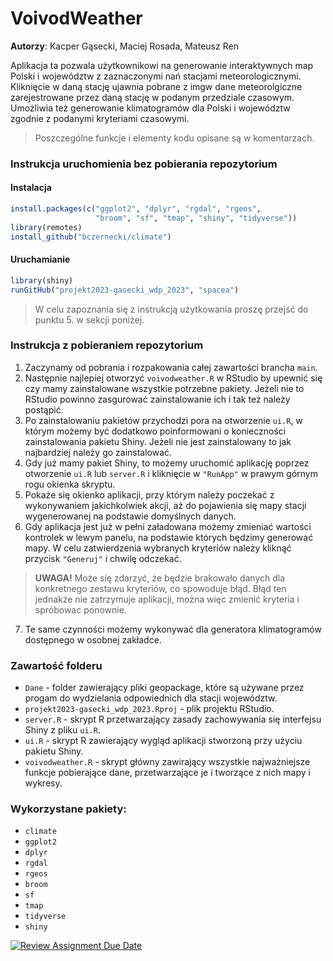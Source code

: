 # VoivodWeather

  **Autorzy**: Kacper Gąsecki, Maciej Rosada, Mateusz Ren

Aplikacja ta pozwala użytkownikowi na generowanie interaktywnych map Polski i województw z zaznaczonymi nań stacjami meteorologicznymi. Kliknięcie w daną stację ujawnia pobrane z imgw dane meteorolgiczne zarejestrowane przez daną stację w podanym przedziale czasowym. Umożliwia też generowanie klimatogramów dla Polski i województw zgodnie z podanymi kryteriami czasowymi.

 > Poszczególne funkcje i elementy kodu opisane są w komentarzach.

### Instrukcja uruchomienia bez pobierania repozytorium

#### Instalacja

```r
install.packages(c("ggplot2", "dplyr", "rgdal", "rgeos", 
                   "broom", "sf", "tmap", "shiny", "tidyverse"))
library(remotes)
install_github("bczernecki/climate")
```

#### Uruchamianie

```r
library(shiny)
runGitHub("projekt2023-gasecki_wdp_2023", "spacea")
```
 > W celu zapoznania się z instrukcją użytkowania proszę przejść do punktu 5. w sekcji poniżej.

### Instrukcja z pobieraniem repozytorium
  1. Zaczynamy od pobrania i rozpakowania całej zawartości brancha `main`.
  2. Następnie najlepiej otworzyć `voivodweather.R` w RStudio by upewnić się czy mamy zainstalowane wszystkie potrzebne pakiety. Jeżeli nie to RStudio powinno zasgurować      zainstalowanie ich i tak też należy postąpić. 
  3. Po zainstalowaniu pakietów przychodzi pora na otworzenie `ui.R`, w którym możemy być dodatkowo poinformowani o konieczności zainstalowania pakietu Shiny. Jeżeli nie      jest zainstalowany to jak najbardziej należy go zainstalować.
  4. Gdy już mamy pakiet Shiny, to możemy uruchomić aplikację poprzez otworzenie `ui.R` lub `server.R` i kliknięcie w `"RunApp"` w prawym górnym rogu okienka skryptu.
  5. Pokaże się okienko aplikacji, przy którym należy poczekać z wykonywaniem jakichkolwiek akcji, aż do pojawienia się mapy stacji wygenerowanej na 
     podstawie domyślnych danych.
  6. Gdy aplikacja jest już w pełni załadowana możemy zmieniać wartości kontrolek w lewym panelu, na podstawie których będzimy generować mapy. W celu 
     zatwierdzenia wybranych kryteriów należy kliknąć przycisk `"Generuj"` i chwilę odczekać. 
  
   > **UWAGA!** Może się zdarzyć, że będzie brakowało danych dla konkretnego zestawu kryteriów, co spowoduje błąd. Błąd ten jednakże nie zatrzymuje aplikacji, można więc zmienić kryteria i spróbowac ponownie.
 
  7. Te same czynności możemy wykonywać dla generatora klimatogramów dostępnego w osobnej zakładce.
  
### Zawartość folderu <br>
  * `Dane` - folder zawierający pliki geopackage, które są używane przez progam do wydzielania odpowiednich dla stacji województw. <br>
  * `projekt2023-gasecki_wdp_2023.Rproj` - plik projektu RStudio. <br>
  * `server.R` - skrypt R przetwarzający zasady zachowywania się interfejsu Shiny z pliku `ui.R`. <br>
  * `ui.R` - skrypt R zawierający wygląd aplikacji stworzoną przy użyciu pakietu Shiny. <br>
  * `voivodweather.R` - skrypt główny zawirający wszystkie najważniejsze funkcje pobierające dane, przetwarzające je i tworzące z nich mapy i wykresy. 
  
### Wykorzystane pakiety:
  * `climate`
  * `ggplot2`
  * `dplyr`
  * `rgdal`
  * `rgeos`
  * `broom`
  * `sf`
  * `tmap`
  * `tidyverse`
  * `shiny`
  
[![Review Assignment Due Date](https://classroom.github.com/assets/deadline-readme-button-8d59dc4de5201274e310e4c54b9627a8934c3b88527886e3b421487c677d23eb.svg)](https://classroom.github.com/a/tauthlex)
